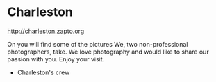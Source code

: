 Charleston
==========

http://charleston.zapto.org

On you will find some of the pictures We, two non-professional photographers, take. 
We love photography and would like to share our passion with you. 
Enjoy your visit. 

- Charleston's crew
